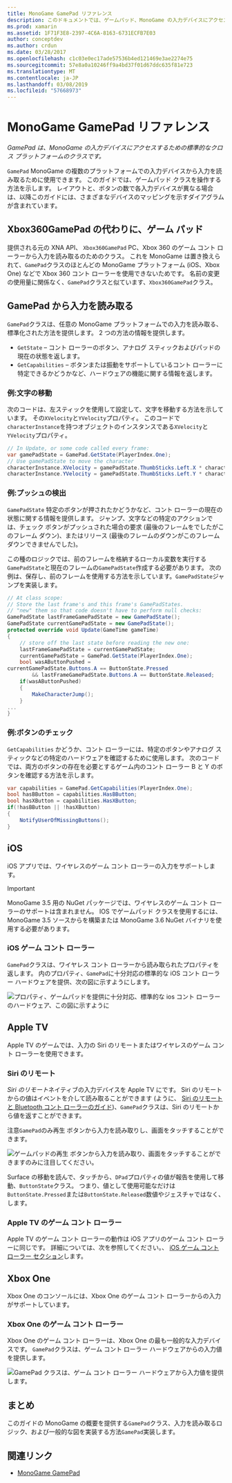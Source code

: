 ```yaml
---
title: MonoGame GamePad リファレンス
description: このドキュメントでは、ゲームパッド、MonoGame の入力デバイスにアクセスするためのクロスプラット フォーム対応クラスについて説明します。 ゲームパッドから入力を読み取る方法について説明し、コード例を示します。
ms.prod: xamarin
ms.assetid: 1F71F3E8-2397-4C6A-8163-6731ECFB7E03
author: conceptdev
ms.author: crdun
ms.date: 03/28/2017
ms.openlocfilehash: c1c03e0ec17ade57536b4ed121469e3ae2274e75
ms.sourcegitcommit: 57e8a0a10246ff9a4bd37f01d67ddc635f81e723
ms.translationtype: MT
ms.contentlocale: ja-JP
ms.lasthandoff: 03/08/2019
ms.locfileid: "57668973"
---
```

# <a name="monogame-gamepad-reference"></a>MonoGame GamePad リファレンス

_GamePad は、MonoGame の入力デバイスにアクセスするための標準的なクロス プラットフォームのクラスです。_

`GamePad` MonoGame の複数のプラットフォームでの入力デバイスから入力を読み取るために使用できます。 このガイドでは、ゲームパッド クラスを操作する方法を示します。 レイアウトと、ボタンの数で各入力デバイスが異なる場合は、以降このガイドには、さまざまなデバイスのマッピングを示すダイアグラムが含まれています。

## <a name="gamepad-as-a-replacement-for-xbox360gamepad"></a>Xbox360GamePad の代わりに、ゲーム パッド

提供される元の XNA API、 `Xbox360GamePad` PC、Xbox 360 のゲーム コント ローラーから入力を読み取るのためのクラス。 これを MonoGame は置き換えられて、`GamePad`クラスのほとんどの MonoGame プラットフォーム (iOS、Xbox One) などで Xbox 360 コント ローラーを使用できないためです。 名前の変更の使用量に関係なく、`GamePad`クラスと似ています、`Xbox360GamePad`クラス。

## <a name="reading-input-from-gamepad"></a>GamePad から入力を読み取る

`GamePad`クラスは、任意の MonoGame プラットフォームでの入力を読み取る、標準化された方法を提供します。 2 つの方法の情報を提供します。

- `GetState` – コント ローラーのボタン、アナログ スティックおよびパッドの現在の状態を返します。
- `GetCapabilities` – ボタンまたは振動をサポートしているコント ローラーに特定できるかどうかなど、ハードウェアの機能に関する情報を返します。

### <a name="example-moving-a-character"></a>例:文字の移動

次のコードは、左スティックを使用して設定して、文字を移動する方法を示しています。 その`XVelocity`と`YVelocity`プロパティ。 このコードで`characterInstance`を持つオブジェクトのインスタンスである`XVelocity`と`YVelocity`プロパティ。

```csharp
// In Update, or some code called every frame:
var gamePadState = GamePad.GetState(PlayerIndex.One);
// Use gamePadState to move the character
characterInstance.XVelocity = gamePadState.ThumbSticks.Left.X * characterInstance.MaxSpeed;
characterInstance.YVelocity = gamePadState.ThumbSticks.Left.Y * characterInstance.MaxSpeed;
```

### <a name="example-detecting-pushes"></a>例:プッシュの検出

`GamePadState` 特定のボタンが押されたかどうかなど、コント ローラーの現在の状態に関する情報を提供します。 ジャンプ、文字などの特定のアクションでは、チェック ボタンがプッシュされた場合の要求 (最後のフレームをでしたがこのフレーム ダウン)、またはリリース (最後のフレームのダウンがこのフレーム ダウンできませんでした)。

この種のロジックでは、前のフレームを格納するローカル変数を実行する`GamePadState`と現在のフレームの`GamePadState`作成する必要があります。 次の例は、保存し、前のフレームを使用する方法を示しています。`GamePadState`ジャンプを実装します。

```csharp
// At class scope:
// Store the last frame's and this frame's GamePadStates.
// "new" them so that code doesn't have to perform null checks:
GamePadState lastFrameGamePadState = new GamePadState();
GamePadState currentGamePadState = new GamePadState();
protected override void Update(GameTime gameTime)
{
    // store off the last state before reading the new one:
    lastFrameGamePadState = currentGamePadState;
    currentGamePadState = GamePad.GetState(PlayerIndex.One);
    bool wasAButtonPushed =
currentGamePadState.Buttons.A == ButtonState.Pressed
        && lastFrameGamePadState.Buttons.A == ButtonState.Released;
    if(wasAButtonPushed)
    {
        MakeCharacterJump();
    }
...
}
```

### <a name="example-checking-for-buttons"></a>例:ボタンのチェック

`GetCapabilities` かどうか、コント ローラーには、特定のボタンやアナログ スティックなどの特定のハードウェアを確認するために使用します。 次のコードでは、両方のボタンの存在を必要とするゲーム内のコント ローラー B と Y のボタンを確認する方法を示します。

```csharp
var capabilities = GamePad.GetCapabilities(PlayerIndex.One);
bool hasBButton = capabilities.HasBButton;
bool hasXButton = capabilities.HasXButton;
if(!hasBButton || !hasXButton)
{
    NotifyUserOfMissingButtons();
}
```

## <a name="ios"></a>iOS

iOS アプリでは、ワイヤレスのゲーム コント ローラーの入力をサポートします。

> [!IMPORTANT]
> MonoGame 3.5 用の NuGet パッケージでは、ワイヤレスのゲーム コント ローラーのサポートは含まれません。 IOS でゲームパッド クラスを使用するには、MonoGame 3.5 ソースからを構築または MonoGame 3.6 NuGet バイナリを使用する必要があります。

### <a name="ios-game-controller"></a>iOS ゲーム コント ローラー

`GamePad`クラスは、ワイヤレス コント ローラーから読み取られたプロパティを返します。 内のプロパティ、`GamePad`に十分対応の標準的な iOS コント ローラー ハードウェアを提供、次の図に示すようにします。

![](input-images/image1.png "プロパティ、ゲームパッドを提供に十分対応、標準的な ios コント ローラーのハードウェア、この図に示すように")

## <a name="apple-tv"></a>Apple TV

Apple TV のゲームでは、入力の Siri のリモートまたはワイヤレスのゲーム コント ローラーを使用できます。

### <a name="siri-remote"></a>Siri のリモート

*Siri のリモート*ネイティブの入力デバイスを Apple TV にです。 Siri のリモートからの値はイベントを介して読み取ることができます (ように、 [Siri のリモートと Bluetooth コント ローラーのガイド](~/ios/tvos/platform/remote-bluetooth.md))、`GamePad`クラスは、Siri のリモートから値を返すことができます。

注意`GamePad`のみ再生 ボタンから入力を読み取りし、画面をタッチすることができます。

![](input-images/image2.png "ゲームパッドの再生 ボタンから入力を読み取り、画面をタッチすることができますのみに注目してください。")

Surface の移動を読んで、タッチから、`DPad`プロパティの値が報告を使用して移動、`ButtonState`クラス。 つまり、値として使用可能なだけは`ButtonState.Pressed`または`ButtonState.Released`数値やジェスチャではなく、します。

### <a name="apple-tv-game-controller"></a>Apple TV のゲーム コント ローラー

Apple TV のゲーム コント ローラーの動作は iOS アプリのゲーム コント ローラーに同じです。 詳細については、次を参照してください。、 [iOS ゲーム コント ローラー セクション](#iOS-game-controller)します。 

## <a name="xbox-one"></a>Xbox One

Xbox One のコンソールには、Xbox One のゲーム コント ローラーからの入力がサポートしています。

### <a name="xbox-one-game-controller"></a>Xbox One のゲーム コント ローラー

Xbox One のゲーム コント ローラーは、Xbox One の最も一般的な入力デバイスです。 `GamePad`クラスは、ゲーム コント ローラー ハードウェアからの入力値を提供します。

![](input-images/image3.png "GamePad クラスは、ゲーム コント ローラー ハードウェアから入力値を提供します。")

## <a name="summary"></a>まとめ

このガイドの MonoGame の概要を提供する`GamePad`クラス、入力を読み取るロジック、および一般的な図を実装する方法`GamePad`実装します。

## <a name="related-links"></a>関連リンク

- [MonoGame GamePad](http://www.monogame.net/documentation/?page=T_Microsoft_Xna_Framework_Input_GamePad)
